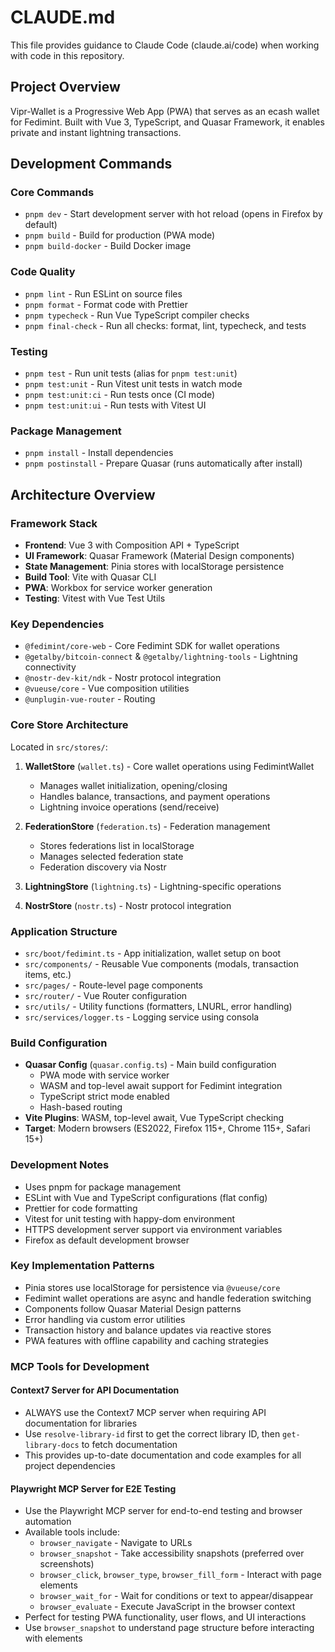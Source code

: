 # CLAUDE.md

This file provides guidance to Claude Code (claude.ai/code) when working with code in this repository.

## Project Overview

Vipr-Wallet is a Progressive Web App (PWA) that serves as an ecash wallet for Fedimint. Built with Vue 3, TypeScript, and Quasar Framework, it enables private and instant lightning transactions.

## Development Commands

### Core Commands

- `pnpm dev` - Start development server with hot reload (opens in Firefox by default)
- `pnpm build` - Build for production (PWA mode)
- `pnpm build-docker` - Build Docker image

### Code Quality

- `pnpm lint` - Run ESLint on source files
- `pnpm format` - Format code with Prettier
- `pnpm typecheck` - Run Vue TypeScript compiler checks
- `pnpm final-check` - Run all checks: format, lint, typecheck, and tests

### Testing

- `pnpm test` - Run unit tests (alias for `pnpm test:unit`)
- `pnpm test:unit` - Run Vitest unit tests in watch mode
- `pnpm test:unit:ci` - Run tests once (CI mode)
- `pnpm test:unit:ui` - Run tests with Vitest UI

### Package Management

- `pnpm install` - Install dependencies
- `pnpm postinstall` - Prepare Quasar (runs automatically after install)

## Architecture Overview

### Framework Stack

- **Frontend**: Vue 3 with Composition API + TypeScript
- **UI Framework**: Quasar Framework (Material Design components)
- **State Management**: Pinia stores with localStorage persistence
- **Build Tool**: Vite with Quasar CLI
- **PWA**: Workbox for service worker generation
- **Testing**: Vitest with Vue Test Utils

### Key Dependencies

- `@fedimint/core-web` - Core Fedimint SDK for wallet operations
- `@getalby/bitcoin-connect` & `@getalby/lightning-tools` - Lightning connectivity
- `@nostr-dev-kit/ndk` - Nostr protocol integration
- `@vueuse/core` - Vue composition utilities
- `@unplugin-vue-router` - Routing

### Core Store Architecture

Located in `src/stores/`:

1. **WalletStore** (`wallet.ts`) - Core wallet operations using FedimintWallet
   - Manages wallet initialization, opening/closing
   - Handles balance, transactions, and payment operations
   - Lightning invoice operations (send/receive)

2. **FederationStore** (`federation.ts`) - Federation management
   - Stores federations list in localStorage
   - Manages selected federation state
   - Federation discovery via Nostr

3. **LightningStore** (`lightning.ts`) - Lightning-specific operations
4. **NostrStore** (`nostr.ts`) - Nostr protocol integration

### Application Structure

- `src/boot/fedimint.ts` - App initialization, wallet setup on boot
- `src/components/` - Reusable Vue components (modals, transaction items, etc.)
- `src/pages/` - Route-level page components
- `src/router/` - Vue Router configuration
- `src/utils/` - Utility functions (formatters, LNURL, error handling)
- `src/services/logger.ts` - Logging service using consola

### Build Configuration

- **Quasar Config** (`quasar.config.ts`) - Main build configuration
  - PWA mode with service worker
  - WASM and top-level await support for Fedimint integration
  - TypeScript strict mode enabled
  - Hash-based routing
- **Vite Plugins**: WASM, top-level await, Vue TypeScript checking
- **Target**: Modern browsers (ES2022, Firefox 115+, Chrome 115+, Safari 15+)

### Development Notes

- Uses pnpm for package management
- ESLint with Vue and TypeScript configurations (flat config)
- Prettier for code formatting
- Vitest for unit testing with happy-dom environment
- HTTPS development server support via environment variables
- Firefox as default development browser

### Key Implementation Patterns

- Pinia stores use localStorage for persistence via `@vueuse/core`
- Fedimint wallet operations are async and handle federation switching
- Components follow Quasar Material Design patterns
- Error handling via custom error utilities
- Transaction history and balance updates via reactive stores
- PWA features with offline capability and caching strategies

### MCP Tools for Development

#### Context7 Server for API Documentation

- ALWAYS use the Context7 MCP server when requiring API documentation for libraries
- Use `resolve-library-id` first to get the correct library ID, then `get-library-docs` to fetch documentation
- This provides up-to-date documentation and code examples for all project dependencies

#### Playwright MCP Server for E2E Testing

- Use the Playwright MCP server for end-to-end testing and browser automation
- Available tools include:
  - `browser_navigate` - Navigate to URLs
  - `browser_snapshot` - Take accessibility snapshots (preferred over screenshots)
  - `browser_click`, `browser_type`, `browser_fill_form` - Interact with page elements
  - `browser_wait_for` - Wait for conditions or text to appear/disappear
  - `browser_evaluate` - Execute JavaScript in the browser context
- Perfect for testing PWA functionality, user flows, and UI interactions
- Use `browser_snapshot` to understand page structure before interacting with elements
